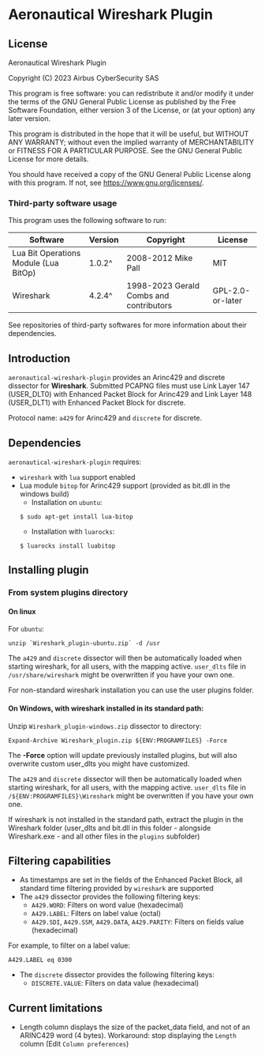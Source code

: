# Aeronautical Wireshark Plugin

## License

Aeronautical Wireshark Plugin

Copyright (C) 2023 Airbus CyberSecurity SAS

This program is free software: you can redistribute it and/or modify
it under the terms of the GNU General Public License as published by
the Free Software Foundation, either version 3 of the License, or
(at your option) any later version.

This program is distributed in the hope that it will be useful,
but WITHOUT ANY WARRANTY; without even the implied warranty of
MERCHANTABILITY or FITNESS FOR A PARTICULAR PURPOSE.  See the
GNU General Public License for more details.

You should have received a copy of the GNU General Public License
along with this program.  If not, see <https://www.gnu.org/licenses/>.

### Third-party software usage

This program uses the following software to run:

| Software | Version | Copyright | License |
|-|-|-|-|
| Lua Bit Operations Module (Lua BitOp) | 1.0.2^ | 2008-2012 Mike Pall | MIT |
| Wireshark | 4.2.4^ | 1998-2023 Gerald Combs and contributors | GPL-2.0-or-later |

See repositories of third-party softwares for more information about their
dependencies.

## Introduction

`aeronautical-wireshark-plugin` provides an Arinc429 and discrete dissector for **Wireshark**.
Submitted PCAPNG files must use Link Layer 147 (USER_DLT0) with Enhanced Packet Block for Arinc429 and Link Layer 148 (USER_DLT1) with Enhanced Packet Block for discrete.

Protocol name: `a429` for Arinc429 and `discrete` for discrete.

## Dependencies

`aeronautical-wireshark-plugin` requires:

* `wireshark` with `lua` support enabled
* Lua module `bitop` for Arinc429 support (provided as bit.dll in the windows build)
  * Installation on `ubuntu`:
  ~~~
  $ sudo apt-get install lua-bitop
  ~~~
  * Installation with `luarocks`:
  ~~~
  $ luarocks install luabitop
  ~~~

## Installing plugin

### From system plugins directory

#### On linux

For `ubuntu`:

~~~
unzip `Wireshark_plugin-ubuntu.zip` -d /usr
~~~

The `a429` and `discrete` dissector will then be automatically loaded when starting wireshark, for all users, with the mapping active. `user_dlts` file in `/usr/share/wireshark` might be overwritten if you have your own one.

For non-standard wireshark installation you can use the user plugins folder.

#### On Windows, with wireshark installed in its standard path:
Unzip `Wireshark_plugin-windows.zip` dissector to directory:

~~~
Expand-Archive Wireshark_plugin.zip ${ENV:PROGRAMFILES} -Force
~~~

The **-Force** option will update previously installed plugins, but will also overwrite custom user_dlts you might have customized.

The `a429` and `discrete` dissector will then be automatically loaded when starting wireshark, for all users, with the mapping active. `user_dlts` file in `/${ENV:PROGRAMFILES}\Wireshark` might be overwritten if you have your own one.

If wireshark is not installed in the standard path, extract the plugin in the Wireshark folder (user_dlts and bit.dll in this folder - alongside Wireshark.exe - and all other files in the `plugins` subfolder)

## Filtering capabilities

* As timestamps are set in the fields of the Enhanced Packet Block, all standard time filtering provided by `wireshark` are supported
* The `a429` dissector provides the following filtering keys:
  * `A429.WORD`: Filters on word value (hexadecimal)
  * `A429.LABEL`: Filters on label value (octal)
  * `A429.SDI`, `A429.SSM`, `A429.DATA`, `A429.PARITY`: Filters on fields value (hexadecimal)

For example, to filter on a label value:

~~~
A429.LABEL eq 0300
~~~

* The `discrete` dissector provides the following filtering keys:
  * `DISCRETE.VALUE`: Filters on data value (hexadecimal)

## Current limitations

* Length column displays the size of the packet_data field, and not of an ARINC429 word (4 bytes). Workaround: stop displaying the `Length` column (Edit `Column preferences`)
